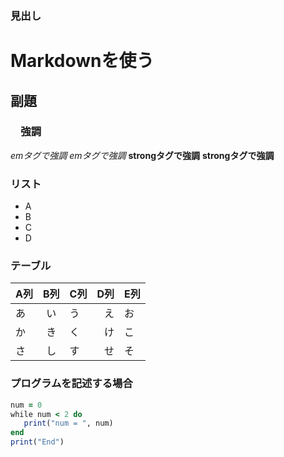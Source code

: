 ###  見出し
Markdownを使う
===============
副題
---------------
### 　強調
*emタグで強調*
_emタグで強調_
**strongタグで強調**
__strongタグで強調__

### リスト
- A
- B
- C
- D

### テーブル
| A列 | B列 | C列 |D列|E列|
|-----|:---:|-----|--:|---|
| あ  | い  | う  |え |お |
| か  | き  | く  |け |こ |
| さ  | し  | す  |せ |そ |

### プログラムを記述する場合  

```rb
num = 0
while num < 2 do
   print("num = ", num)
end
print("End")
```
